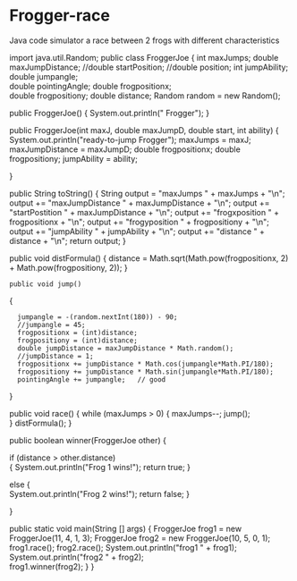 # Frogger-race
Java code simulator a race between 2 frogs with different characteristics

import java.util.Random;
public class FroggerJoe
{
  int maxJumps;
  double maxJumpDistance;
  //double startPosition;
  //double position;
  int jumpAbility;
  double jumpangle;   
  double pointingAngle;
  double frogpositionx;   
  double frogpositiony;
  double distance;
  Random random = new Random();
  
  public FroggerJoe()
  {
    System.out.println(" Frogger");
  }
   
   
  public FroggerJoe(int maxJ, double maxJumpD, double start, int ability)
  {
    System.out.println("ready-to-jump Frogger");
    maxJumps = maxJ;
    maxJumpDistance = maxJumpD;
    double frogpositionx;
    double frogpositiony;
    jumpAbility = ability;
    
    
  }
  
  public String toString()
  {
     String output = "maxJumps " + maxJumps + "\n";
     output += "maxJumpDistance " + maxJumpDistance + "\n";
     output += "startPostition " + maxJumpDistance + "\n";
     output += "frogxposition " + frogpositionx + "\n";
     output += "frogyposition " + frogpositiony + "\n";
     output += "jumpAbility " + jumpAbility + "\n";
     output += "distance " + distance + "\n";
     return output;
  }
  
  public void distFormula()
  {
      distance = Math.sqrt(Math.pow(frogpositionx, 2) + Math.pow(frogpositiony, 2));
  }
  
    public void jump()
  {
      
      jumpangle = -(random.nextInt(180)) - 90;
      //jumpangle = 45;
      frogpositionx = (int)distance;
      frogpositiony = (int)distance;
      double jumpDistance = maxJumpDistance * Math.random();
      //jumpDistance = 1;
      frogpositionx += jumpDistance * Math.cos(jumpangle*Math.PI/180);
      frogpositiony += jumpDistance * Math.sin(jumpangle*Math.PI/180);
      pointingAngle += jumpangle;   // good
  }
  
  public void race()
  {
    while (maxJumps > 0)
    {
      maxJumps--;
      jump();  
    }
     distFormula(); 
  }
 
   public boolean winner(FroggerJoe other)
  {   
            
   if (distance > other.distance)    
   {
     System.out.println("Frog 1 wins!");
     return true;
   }
   
  
   
   else
   {     
     System.out.println("Frog 2 wins!");
     return false;
   }
     
  } 
  
  public static void main(String [] args)
  {
    FroggerJoe frog1 = new FroggerJoe(11, 4, 1, 3);
    FroggerJoe frog2 = new FroggerJoe(10, 5, 0, 1);
    frog1.race();
    frog2.race();
    System.out.println("frog1 " + frog1);    
    System.out.println("frog2 " + frog2);    
    frog1.winner(frog2);
  }
}
